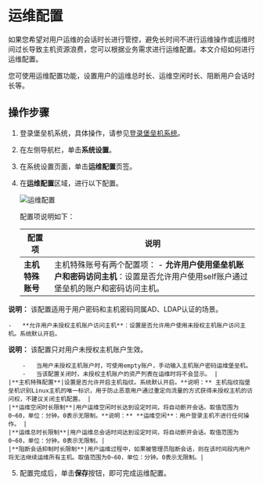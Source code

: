 # 运维配置

如果您希望对用户运维的会话时长进行管控，避免长时间不进行运维操作或运维时间过长导致主机资源浪费，您可以根据业务需求进行运维配置。本文介绍如何进行运维配置。

您可使用运维配置功能，设置用户的运维总时长、运维空闲时长、阻断用户会话时长等。

## 操作步骤

1.  登录堡垒机系统，具体操作，请参见[登录堡垒机系统](/intl.zh-CN/用户指南（V3.2版本）/管理员手册/登录堡垒机系统.md)。

2.  在左侧导航栏，单击**系统设置**。

3.  在系统设置页面，单击**运维配置**页签。

4.  在**运维配置**区域，进行以下配置。

    ![运维配置](https://static-aliyun-doc.oss-accelerate.aliyuncs.com/assets/img/zh-CN/9693465261/p292130.png)

    配置项说明如下：

    |配置项|说明|
    |---|--|
    |**主机特殊账号**|主机特殊账号有两个配置项：    -   **允许用户使用堡垒机账户和密码访问主机**：设置是否允许用户使用self账户通过堡垒机的账户和密码访问主机。

**说明：** 该配置适用于用户密码和主机密码同属AD、LDAP认证的场景。

    -   **允许用户未授权主机账户访问主机**：设置是否允许用户使用未授权主机账户访问主机。系统默认开启。

**说明：** 该配置只对用户未授权主机账户生效。

        -   当用户未授权主机账户时，可使用empty账户，手动输入主机账户密码运维堡垒机。
        -   当该配置关闭时，未授权主机账户的资产列表在运维时将不会显示。 |
    |**主机特殊配置**|设置是否允许开启主机指纹。系统默认开启。**说明：** 主机指纹指堡垒机识别Linux主机的唯一标识，用于防止恶意用户通过重定向流量的方式获得未授权主机的访问权，不建议关闭主机配置。 |
    |**运维空闲时长限制**|用户运维空闲时长达到设定时间，将自动断开会话。取值范围为0~60，单位：分钟。0表示无限制。**说明：** **运维空闲**：用户登录主机不进行任何操作。 |
    |**运维总时长限制**|用户运维总会话时间达到设定时间，将自动断开会话。取值范围为0~60，单位：分钟。0表示无限制。|
    |**阻断会话抑制时长限制**|用户运维过程中，如果被管理员阻断会话，则在该时间段内用户将无法继续运维所有主机。取值范围为0~60，单位：分钟。0表示无限制。|

5.  配置完成后，单击**保存**按钮，即可完成运维配置。


